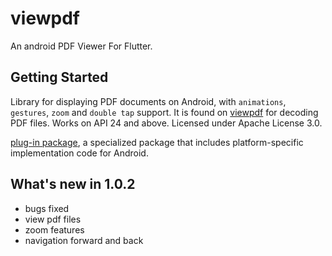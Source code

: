 # viewpdf

An android PDF Viewer For Flutter.

## Getting Started

Library for displaying PDF documents on Android, with `animations`, `gestures`, `zoom` and `double tap` support.
It is found on [viewpdf](https://github.com/droidspec/ViewPdf) for decoding PDF files. Works on API 24 and above.
Licensed under Apache License 3.0.

[plug-in package](https://github.com/droidspec/ViewPdf),
a specialized package that includes platform-specific implementation code for
Android.

## What's new in 1.0.2
- bugs fixed
- view pdf files
- zoom features
- navigation forward and back


